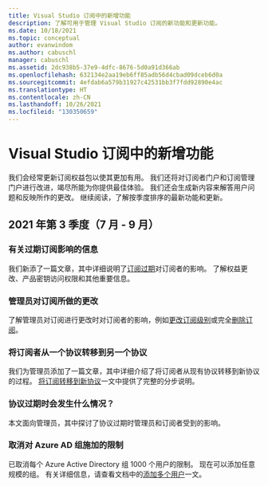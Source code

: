 ```yaml
---
title: Visual Studio 订阅中的新增功能
description: 了解可用于管理 Visual Studio 订阅的新功能和更新功能。
ms.date: 10/18/2021
ms.topic: conceptual
author: evanwindom
ms.author: cabuschl
manager: cabuschl
ms.assetid: 2dc938b5-37e9-4dfc-8676-5d0a91d366ab
ms.openlocfilehash: 632134e2aa19eb6ff85adb56d4cbad09dceb6d0a
ms.sourcegitcommit: 4efdab6a579b31927c42531bb3f7fdd92890e4ac
ms.translationtype: HT
ms.contentlocale: zh-CN
ms.lasthandoff: 10/26/2021
ms.locfileid: "130350659"
---
```

# <a name="whats-new-in-visual-studio-subscriptions"></a>Visual Studio 订阅中的新增功能
我们会经常更新订阅权益包以使其更加有用。 我们还将对订阅者门户和订阅管理门户进行改进，竭尽所能为你提供最佳体验。  我们还会生成新内容来解答用户问题和反映所作的更改。  继续阅读，了解按季度排序的最新功能和更新。

## <a name="2021-q3-july---september"></a>2021 年第 3 季度（7 月 - 9 月）

### <a name="information-about-the-impacts-of-expired-subscriptions"></a>有关过期订阅影响的信息
我们新添了一篇文章，其中详细说明了[订阅过期](subscription-expiration.md)对订阅者的影响。  了解权益更改、产品密钥访问权限和其他重要信息。 

### <a name="changes-made-to-subscriptions-by-admins"></a>管理员对订阅所做的更改
了解管理员对订阅进行更改时对订阅者的影响，例如[更改订阅级别](subscription-level-changes.md)或完全[删除订阅](subscription-removed.md)。  

### <a name="migration-of-subscribers-from-one-agreement-to-another"></a>将订阅者从一个协议转移到另一个协议
我们为管理员添加了一篇文章，其中详细介绍了将订阅者从现有协议转移到新协议的过程。  [将订阅转移到新协议](migrate-subscriptions.md)一文中提供了完整的分步说明。 

### <a name="what-happens-when-an-agreement-expires"></a>协议过期时会发生什么情况？
本文面向管理员，其中探讨了协议过期时管理员和订阅者受到的影响。  

### <a name="removal-of-the-limit-on-azure-ad-groups"></a>取消对 Azure AD 组施加的限制
已取消每个 Azure Active Directory 组 1000 个用户的限制。  现在可以添加任意规模的组。  有关详细信息，请查看文档中的[添加多个用户](./assign-license-bulk.md#use-azure-active-directory-groups-to-assign-subscriptions)一文。 

